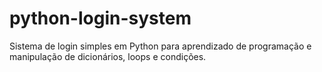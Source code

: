# python-login-system
Sistema de login simples em Python para aprendizado de programação e manipulação de dicionários, loops e condições.
